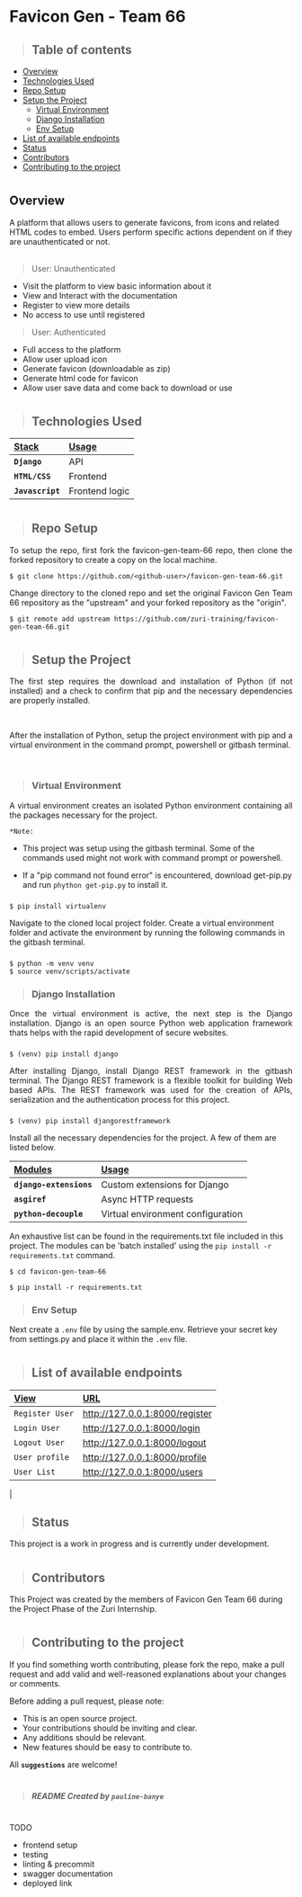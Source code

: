 # Favicon Gen - Team 66

> ## Table of contents
- [Overview](#overview)
- [Technologies Used](#technologies-used)
- [Repo Setup](#repo-setup)
- [Setup the Project](#setup-the-project)
    - [Virtual Environment](#virtual-environment)
    - [Django Installation](#django-installation)
  - [Env Setup](#env-setup)
- [List of available endpoints](#list-of-available-endpoints)
- [Status](#contributors)
- [Contributors](#contributors)
- [Contributing to the project](#contributing-to-the-project)
#


## Overview

A platform that allows users to generate favicons, from icons and related HTML codes to embed. Users perform specific actions dependent on if they are unauthenticated or not.
<br>
<br>
>User: Unauthenticated
- Visit the platform to view basic information about it
- View and Interact with the documentation
- Register to view more details
- No access to use until registered

>User: Authenticated
- Full access to the platform
- Allow user upload icon
- Generate favicon (downloadable as zip)
- Generate html code for favicon
- Allow user save data and come back to download or use


#
> ## Technologies Used
| <b><u>Stack</u></b> | <b><u>Usage</u></b> |
| :------------------ | :------------------ |
| **`Django`**      | API      |
| **`HTML/CSS`**      | Frontend            |
| **`Javascript`**      | Frontend logic            |

#
> ## Repo Setup

<p align="justify">
To setup the repo, first fork the favicon-gen-team-66 repo, then clone the forked repository to create a copy on the local machine.
</p>

    $ git clone https://github.com/<github-user>/favicon-gen-team-66.git


<p align="justify">
Change directory to the cloned repo and set the original Favicon Gen Team 66 repository as the "upstream" and your forked repository as the "origin".
</p>

    $ git remote add upstream https://github.com/zuri-training/favicon-gen-team-66.git

#

> ## Setup the Project

<p align="justify">
The first step requires the download and installation of Python (if not installed) and a check to confirm that pip and the necessary dependencies are properly installed.
</p><br>

<p align="justify">
After the installation of Python, setup the project environment with pip and a virtual environment in the command prompt, powershell or gitbash terminal.
</p>
<br>

> ### Virtual Environment
<p align="justify">
A virtual environment creates an isolated Python environment containing all the packages necessary for the project.
</p>

`*Note:`

- This project was setup using the gitbash terminal. Some of the commands used might not work with command prompt or powershell.

* If a "pip command not found error" is encountered, download get-pip.py and run `phython get-pip.py` to install it.

###

    $ pip install virtualenv

Navigate to the cloned local project folder. Create a virtual environment folder and activate the environment by running the following commands in the gitbash terminal.

###

    $ python -m venv venv
    $ source venv/scripts/activate


> ### Django Installation
<p align="justify">
Once the virtual environment is active, the next step is the Django installation. Django is an open source Python web application framework thats helps with the rapid development of secure websites.
</p>

###

    $ (venv) pip install django

<p align="justify">
After installing Django, install Django REST framework in the gitbash terminal. The Django REST framework is a flexible toolkit for building Web based APIs. The REST framework was used for the creation of APIs, serialization and the authentication process for this project.
</p>

###

    $ (venv) pip install djangorestframework

Install all the necessary dependencies for the project. A few of them are listed below.

| <b><u>Modules</u></b>     | <b><u>Usage</u></b>           |
| :------------------------ | :---------------------------- |
| **`django-extensions`** | Custom extensions for Django |
| **`asgiref`**            | Async HTTP requests              |
| **`python-decouple`**      | Virtual environment configuration     |

An exhaustive list can be found in the requirements.txt file included in this project. The modules can be 'batch installed' using the `pip install -r requirements.txt` command.
```shell
$ cd favicon-gen-team-66

$ pip install -r requirements.txt
```


> ### Env Setup
Next create a `.env` file by using the sample.env. Retrieve your secret key from settings.py and place it within the `.env` file.
#


> ## List of available endpoints

| <b><u>View</u></b> | <b><u>URL</u></b> | 
| :---         | :---         |
| `Register User`| http://127.0.0.1:8000/register |
| `Login User`| http://127.0.0.1:8000/login |
| `Logout User` | http://127.0.0.1:8000/logout |
| `User profile` | http://127.0.0.1:8000/profile |
| `User List` | http://127.0.0.1:8000/users
 |
> ## Status
This project is a work in progress and is currently under development.

#

> ## Contributors

This Project was created by the members of Favicon Gen Team 66 during the Project Phase of the Zuri Internship.

#
> ## Contributing to the project

If you find something worth contributing, please fork the repo, make a pull request and add valid and well-reasoned explanations about your changes or comments.

Before adding a pull request, please note:

- This is an open source project.
- Your contributions should be inviting and clear.
- Any additions should be relevant.
- New features should be easy to contribute to.

All **`suggestions`** are welcome!
#
> ##### README Created by `pauline-banye`


#

TODO
- frontend setup
- testing
- linting & precommit
- swagger documentation
- deployed link
